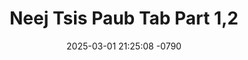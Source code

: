 ---
layout: movie-video-data
date: 2025-03-01 21:25:08 -0790
categories: movie

# Site Attributes
title: "Neej Tsis Paub Tab Part 1,2"
permalink: "/movie/Neej_Tsis_Paub_Tab_Part_1,2"

# Movie Attributes
synopsis: "Zaj dab neeg no ua qhia txog tib neeg lub neej, thaum pib ua neej mus txog rau thaum lub neej xaus. Yog ib zaj dab neeg zoo heev, yuav tsum tau saib zaj dab neeg no yus thiaj paub ua neej mus lawm yav tom ntej. Muaj tu siab thiab lom zem ntau yam nyob nrog rau hauv no. "
producer: "HVS Video Production"
director: ""
writer: ""
video_link: "https://youtu.be/A5qLnL2A7ik?si=8_AxesLkw79wspmo"
genre: "Drama"
year: ""
release_type: ""
storage: "Center for Hmong Studies"
thumbnail: "/assets/images/movie_thumbnails/Neej Tsis Paub Tab Part 1,2.jpeg"
publishing_company: "HVS Video Production"

# Sequels + Parts
base_movie: ""
total_parts: 
sequel: ""

# Movie Cast
cast:
- name: "Hnub Lis"
- name: "Txhaj Hawj"
- name: "Tsab Lauj"
- name: "Nom Phaj"
---